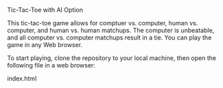 Tic-Tac-Toe with AI Option

This tic-tac-toe game allows for comptuer vs. computer, human vs. computer, and human vs. human matchups. The computer is unbeatable, and all computer vs. computer matchups result in a tie. You can play the game in any Web browser.

To start playing, clone the repository to your local machine, then open the following file in a web browser:

index.html
